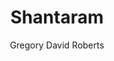 ---
layout: post
title: Shantaram
author: Gregory David Roberts
publication-year: 2003
book-number: 3
image: ./images/shantaram.jpg
anton-stars: 2/5
wilhelm-stars: 4/5
etienne-stars: 4/5
---